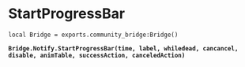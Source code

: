 # StartProgressBar



<pre class="language-lua"><code class="lang-lua">local Bridge = exports.community_bridge:Bridge()

<strong>Bridge.Notify.StartProgressBar(time, label, whiledead, cancancel, disable, animTable, successAction, canceledAction)
</strong>
</code></pre>
